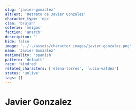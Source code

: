 ```yaml
---
slug: 'javier-gonzalez'
altText: 'Retrato de Javier Gonzalez'
character_type: 'npc'
clan: 'brujah'
coterie: 'meigas'
faction: 'anarch'
description: ''
hide: false
image: '../../assets/character_images/javier-gonzalez.png'
name: 'Javier Gonzalez'
nationality: 'spanish'
pattern: 'default'
race: 'kindred'
related_characters: ['elena-torres', 'lucia-valdez']
status: 'unlive'
tags: []
---
```


# Javier Gonzalez

